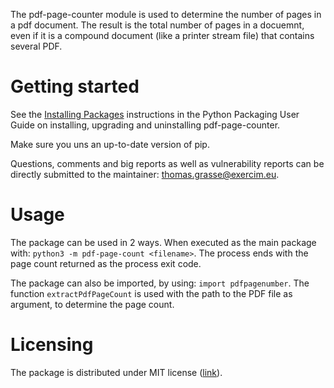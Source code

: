 The pdf-page-counter module is used to determine the number of pages in a pdf document. The result is the total number of pages in a docuemnt, even if it is a compound document (like a printer stream file) that contains several PDF.

# Getting started
See the [Installing Packages](https://packaging.python.org/installing/) instructions in the Python Packaging User Guide on installing, upgrading and uninstalling pdf-page-counter.

Make sure you uns an up-to-date version of pip. 

Questions, comments and big reports as well as vulnerability reports can be directly submitted to the maintainer: <thomas.grasse@exercim.eu>.

# Usage

The package can be used in 2 ways. When executed as the main package with: `python3 -m pdf-page-count <filename>`. The process ends with the page count returned as the process exit code.

The package can also be imported, by using: `import pdfpagenumber`. The function `extractPdfPageCount` is used with the path to the PDF file as argument, to determine the page count.

# Licensing
The package is distributed under MIT license ([link](https://opensource.org/licenses/MIT)).
